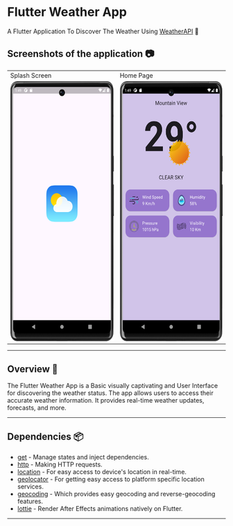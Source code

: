 # Flutter Weather App

A Flutter Application To Discover The Weather Using [WeatherAPI](https://openweathermap.org/api) 🚀


## Screenshots of the application 📷


  <table>
  <tr>
    <td>Splash Screen</td>
     <td>Home Page</td>
  </tr>
  <tr>
    <td><img src="https://raw.githubusercontent.com/tanjilalom/Weather-Flutter/master/Screenshot_20240603_014958.png" width=280 height=600></td>
    <td><img src="https://raw.githubusercontent.com/tanjilalom/Weather-Flutter/master/Screenshot_20240603_014946.png" width=280 height=600></td>
  </tr>
 </table>


---

## Overview 📙
The Flutter Weather App is a Basic visually captivating and User Interface for discovering the weather status. The app allows users to access their accurate weather information. It provides real-time weather updates, forecasts, and more.

---
## Dependencies 📦️

- [get](https://pub.dev/packages/get) - Manage states and inject dependencies.
- [http](https://pub.dev/packages/http) - Making HTTP requests.
- [location](https://pub.dev/packages/location) - For easy access to device's location in real-time.
- [geolocator](https://pub.dev/packages/geolocator) - For getting easy access to platform specific location services.
- [geocoding](https://pub.dev/packages/geocoding) - Which provides easy geocoding and reverse-geocoding features.
- [lottie](https://pub.dev/packages/lottie) - Render After Effects animations natively on Flutter.

---
